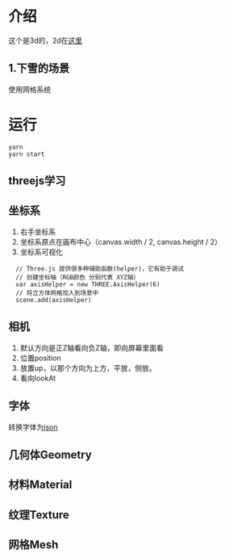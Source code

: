 # 介绍

这个是3d的，2d在[这里](https://github.com/uncoder-/happyNewYear)

## 1.下雪的场景
使用网格系统


# 运行

```shell
yarn
yarn start
```

## threejs学习

## 坐标系
  1. 右手坐标系
  2. 坐标系原点在画布中心（canvas.width / 2, canvas.height / 2）
  3. 坐标系可视化
  ```
    // Three.js 提供很多种辅助函数(helper)，它有助于调试
    // 创建坐标轴（RGB颜色 分别代表 XYZ轴）
    var axisHelper = new THREE.AxisHelper(6)
    // 将立方体网格加入到场景中
    scene.add(axisHelper)
  ```
## 相机
  1. 默认方向是正Z轴看向负Z轴，即向屏幕里面看
  2. 位置position
  3. 放置up，以那个方向为上方，平放，侧放。
  4. 看向lookAt
## 字体

转换字体为[json](https://gero3.github.io/facetype.js/)

## 几何体Geometry

## 材料Material

## 纹理Texture

## 网格Mesh